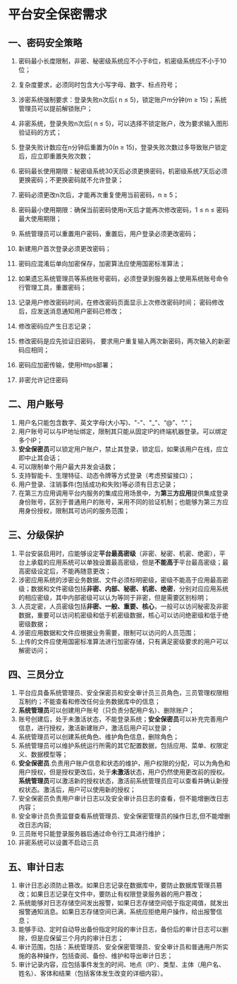 ﻿# 平台安全保密需求

## 一、密码安全策略

1. 密码最小长度限制，非密、秘密级系统应不小于8位，机密级系统应不小于10位；

2. 复杂度要求，必须同时包含大小写字母、数字、标点符号；

3. 涉密系统强制要求：登录失败n次后( n ≤ 5)，锁定账户m分钟(m ≥ 15)；系统管理员可以提前解锁账户；

4. 非密系统，登录失败n次后( n ≤ 5)，可以选择不锁定账户，改为要求输入图形验证码的方式；

5. 登录失败计数应在n分钟后重置为0(n ≥ 15)，登录失败次数过多导致账户锁定后，应立即重置失败次数；

6. 密码最长使用期限：秘密级系统30天后必须更换密码，机密级系统7天后必须更换密码；不更换密码就不允许登录；

7. 密码必须更改n次后，才能再次重复使用当前密码，n ≥ 5；

8. 密码最小使用期限：确保当前密码使用n天后才能再次修改密码，1 ≤ n ≤ 密码最大使用期限；

9. 系统管理员可以重置用户密码，重置后，用户登录必须更改密码；

10. 新建用户首次登录必须更改密码；

11. 密码应混淆后单向加密保存，加密算法应使用国密标准算法；

12. 如果遗忘系统管理员等系统账号密码，必须登录到服务器上使用系统账号命令行管理工具，重置密码；

13. 记录用户修改密码时间，在修改密码页面显示上次修改密码时间； 密码修改后，应发送消息通知用户密码已修改；

14. 修改密码应产生日志记录；

15. 修改密码是应先验证旧密码， 要求用户重复输入两次新密码，两次输入的新密码应相同；

16. 密码应加密传输，使用Https部署；

17. 非密允许记住密码

## 二、用户账号

1. 用户名只能包含数字、英文字母(大小写)、"-"、"_"、“@”、“.”；
2. 用户账号可以与IP地址绑定，限制其只能从固定IP的终端机器登录。可以绑定多个IP；
3. **安全保密员**可以锁定用户账户，禁止其登录，锁定后，如果该用户在线，应立即中止其会话；
4. 可以限制单个用户最大并发会话数；
5. 支持智能卡、生理特征、动态令牌等方式登录（考虑预留接口）；
6. 用户登录、注销事件(包括成功和失败)等必须有日志记录；
7. 在第三方应用调用平台内服务的集成应用场景中，为**第三方应用**提供集成登录身份账号，区别于普通用户的账号，采用不同的验证机制；也能够为第三方应用身份授权，限制其可访问的服务范围；

## 三、分级保护

1. 平台安装启用时，应能够设定**平台最高密级**（非密、秘密、机密、绝密），平台上承载的应用系统可以单独设置最高密级，但是**不能高于**平台最高密级；最高密级设定后，不能再随意更改；
2. 涉密应用系统的涉密业务数据、文件必须标明密级，密级不能高于应用最高密级；数据和文件密级包括**非密、内部、秘密、机密、绝密**，分别对应应用系统的相应密级，其中内部密级可以认为等同于非密，但是需要区别标明；
3. 人员定密，人员密级包括**非密、一般、重要、核心**，一般可以访问秘密及非密数据，重要可以访问机密级和低于机密级数据，核心可以访问绝密级和低于绝密级数据；
4. 涉密应用数据和文件应根据业务需要，限制可以访问的人员范围；
5. 上传的文件应使用国密标准算法进行加密存储，只有满足密级要求的用户可以解密访问；

## 四、三员分立

1. 平台应具备系统管理员、安全保密员和安全审计员三员角色，三员管理权限相互制约；不能查看和修改任何业务数据库中的信息；
2. **系统管理员**可以创建用户账号（只负责分配用户名）、删除账户；
3. 账号创建后，处于未激活状态，不能登录系统；**安全保密员**可以补充完善用户信息，进行授权，激活新建账户，激活后用户可以登录；
4. 系统管理员可以创建系统角色、维护角色信息，删除角色；
5. 系统管理员可以维护系统运行所需的其它配置数据，包括应用、菜单、权限定义、数据模型等；
6. **安全保密员**.负责用户账户信息和状态的维护，用户权限的分配，可以为角色和用户授权，但是授权更改后，处于**未激活**状态，用户仍然使用更改前的授权。**系统管理员**可以激活新的授权状态，激活前系统管理员应可以查看并确认新授权状态。激活后，用户可以使用新的授权；
7. 安全保密员负责用户审计日志以及安全审计员日志的查看，但不能增删改日志内容；
8. 安全审计员负责监督查看系统管理员、安全保密管理员的操作日志,但不能增删改日志内容;
9. 三员账号只能登录服务器后通过命令行工具进行维护；
10. 非密系统可以设置不启动三员

## 五、审计日志

1. 审计日志必须防止篡改。如果日志记录在数据库中，要防止数据库管理员篡改；如果日志记录在文件中，要防止有权限登录服务器的用户篡改；
2. 系统能够对日志存储空间发出报警，如果日志存储空间低于指定阈值，就发出报警通知消息。如果日志存储空间已满，系统应拒绝用户操作，给出报警信息；
3. 能够手动、定时自动导出备份指定时段的审计日志，备份后的审计日志可以删除，但是应保留三个月内的审计日志；
4. 审计范围，包括：系统管理员、安全保密管理员、安全审计员和普通用户所实施的各种操作，包括查阅、备份、维护和导出审计日志；
5. 审计记录内容，应包括事件发生的时间、地点（IP）、类型、主体（用户名、姓名）、客体和结果（包括客体发生改变的详细内容）。 

